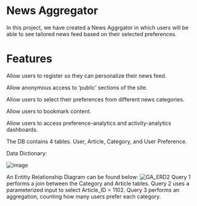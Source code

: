 # News Aggregator
In this project, we have created a News Aggrgator in which users will be able to see tailored news feed based on their selected preferences.




# Features

Allow users to register so they can personalize their news feed. ​

Allow anonymous access to ‘public’ sections of the site. ​

Allow users to select their preferences from different news categories. ​

Allow users to bookmark content. ​

Allow users to access preference-analytics and activity-analytics dashboards. ​







The DB contains 4 tables. User, Article, Category, and User Preference. 



Data Dictionary:

![image](https://github.com/user-attachments/assets/feb933d6-dca3-4596-b84a-3933cc533f0b)
















An Entitiy Relationship Diagram can be found below:
![GA_ERD2](https://github.com/user-attachments/assets/7cd69ff8-81a9-4eb5-a53e-e7faab4d10fe)
Query 1 performs a join between the Category and Article tables.
Query 2 uses a parameterized input to select Article_ID = 1102.
Query 3 performs an aggregation, counting how many users prefer each category.

